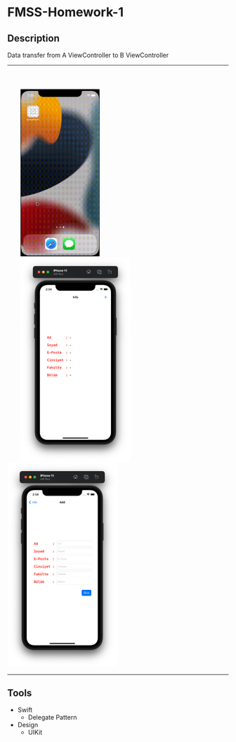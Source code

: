 # FMSS-Homework-1

## Description

Data transfer from A ViewController to B ViewController

---
<div style="float: left; margin-left: 30px; margin-top: 40px; margin-right: 15px">
    <img src="gif/App.gif" width="180" height="380"/>
</div>
<div>
    <img src="images/1.png" width="250" style="margin-left: 30px"/>
    <img src="images/2.png" width="250"/>
</div>

---

## Tools

- Swift
    - Delegate Pattern
- Design
    - UIKit
